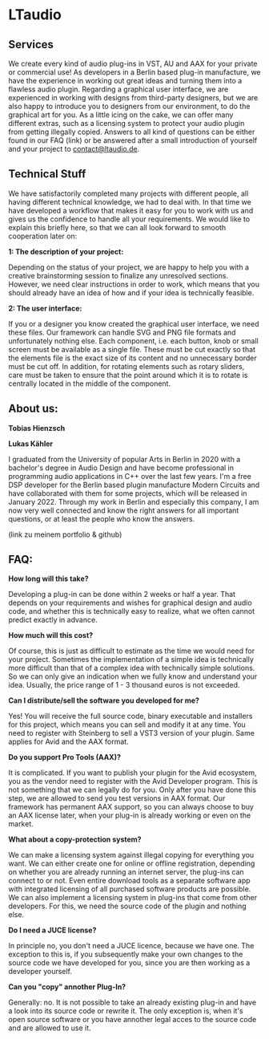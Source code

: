 # LTaudio

## Services

We create every kind of audio plug-ins in VST, AU and AAX for your private or commercial use! As developers in a Berlin based plug-in manufacture, we have the 
experience in working out great ideas and turning them into a flawless audio plugin. Regarding a graphical user interface, we are experienced in working with 
designs from third-party designers, but we are also happy to introduce you to designers from our environment, to do the graphical art for you.
As a little icing on the cake, we can offer many different extras, such as a licensing system to protect your audio plugin from getting illegally copied. Answers to all kind of questions can be either found in our FAQ (link) or be answered after a small introduction of yourself and your project to [contact@ltaudio.de](mailto:contact@ltaudio.de).



## Technical Stuff

We have satisfactorily completed many projects with different people, all having different technical knowledge, we had to deal with. In that time we have developed a workflow that makes it easy for you to work with us and gives us the confidence to handle all your requirements. We would like to explain this briefly here, so that we can all look forward to smooth cooperation later on:

**1: The description of your project:**

Depending on the status of your project, we are happy to help you with a creative brainstorming session to finalize any unresolved sections. However, we need clear instructions in order to work, which means that you should already have an idea of how and if your idea is technically feasible. 

**2: The user interface:**

If you or a designer you know created the graphical user interface, we need these files. Our framework can handle SVG and PNG file formats and unfortunately nothing else. Each component, i.e. each button, knob or small screen must be available as a single file. These must be cut exactly so that the elements file is the exact size of its content and no unnecessary border must be cut off. In addition, for rotating elements such as rotary sliders, care must be taken to ensure that the point around which it is to rotate is centrally located in the middle of the component.


## About us:

**Tobias Hienzsch**


**Lukas Kähler**

I graduated from the University of popular Arts in Berlin in 2020 with a bachelor's degree in Audio Design and have become professional in programming audio applications in C++ over the last few years. I'm a free DSP developer for the Berlin based plugin manufacture Modern Circuits and have collaborated with them for some projects, which will be released in January 2022.
Through my work in Berlin and especially this company, I am now very well connected and know the right answers for all important questions, or at least the people who know the answers. 

(link zu meinem portfolio & github)



## FAQ:

**How long will this take?**

Developing a plug-in can be done within 2 weeks or half a year. That depends on your requirements and wishes for graphical design and audio code, and whether this is technically easy to realize, what we often cannot predict exactly in advance.


**How much will this cost?**

Of course, this is just as difficult to estimate as the time we would need for your project. Sometimes the implementation of a simple idea is technically more difficult than that of a complex idea with technically simple solutions. So we can only give an indication when we fully know and understand your idea. Usually, the price range of 1 - 3 thousand euros is not exceeded.


**Can I distribute/sell the software you developed for me?**

Yes! You will receive the full source code, binary executable and installers for this project, which means you can sell and modify it at any time. You 
need to register with Steinberg to sell a VST3 version of your plugin. Same applies for Avid and the AAX format.


**Do you support Pro Tools (AAX)?**

It is complicated. If you want to publish your plugin for the Avid ecosystem, you as the vendor need to register with the Avid Developer program. This is not 
something that we can legally do for you. Only after you have done this step, we are allowed to send you test versions in AAX format. Our framework has permanent AAX support, so you can always choose to buy an AAX license later, when your plug-in is already working or even on the market.


**What about a copy-protection system?**

We can make a licensing system against illegal copying for everything you want. We can either create one for online or offline registration, depending on whether you are already running an internet server, the plug-ins can connect to or not. Even entire download tools as a separate software app with integrated licensing of all purchased software products are possible. We can also implement a licensing system in plug-ins that come from other developers. For this, we need the source code of the plugin and nothing else.


**Do I need a JUCE license?**

In principle no, you don't need a JUCE licence, because we have one. The exception to this is, if you subsequently make your own changes to the source code we have 
developed for you, since you are then working as a developer yourself.


**Can you "copy" annother Plug-In?**

Generally: no. It is not possible to take an already existing plug-in and have a look into its source code or rewrite it. The only exception is, when it's open source software or you have annother legal acces to the source code and are allowed to use it.
